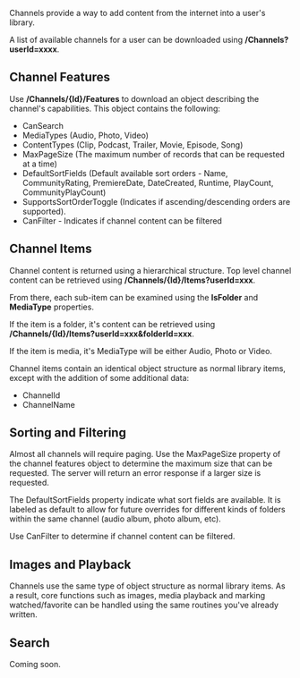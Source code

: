 Channels provide a way to add content from the internet into a user's library.

A list of available channels for a user can be downloaded using **/Channels?userId=xxxx**.

## Channel Features

Use **/Channels/{Id}/Features** to download an object describing the channel's capabilities. This object contains the following:

* CanSearch
* MediaTypes (Audio, Photo, Video)
* ContentTypes (Clip, Podcast, Trailer, Movie, Episode, Song)
* MaxPageSize (The maximum number of records that can be requested at a time)
* DefaultSortFields (Default available sort orders - Name, CommunityRating, PremiereDate, DateCreated, Runtime, PlayCount, CommunityPlayCount)
* SupportsSortOrderToggle (Indicates if ascending/descending orders are supported).
* CanFilter - Indicates if channel content can be filtered

## Channel Items

Channel content is returned using a hierarchical structure. Top level channel content can be retrieved using **/Channels/{Id}/Items?userId=xxx**.

From there, each sub-item can be examined using the **IsFolder** and **MediaType** properties.

If the item is a folder, it's content can be retrieved using **/Channels/{Id}/Items?userId=xxx&folderId=xxx**.

If the item is media, it's MediaType will be either Audio, Photo or Video.

Channel items contain an identical object structure as normal library items, except with the addition of some additional data:

* ChannelId
* ChannelName

## Sorting and Filtering

Almost all channels will require paging. Use the MaxPageSize property of the channel features object to determine the maximum size that can be requested. The server will return an error response if a larger size is requested.

The DefaultSortFields property indicate what sort fields are available. It is labeled as default to allow for future overrides for different kinds of folders within the same channel (audio album, photo album, etc).

Use CanFilter to determine if channel content can be filtered.

## Images and Playback

Channels use the same type of object structure as normal library items. As a result, core functions such as images, media playback and marking watched/favorite can be handled using the same routines you've already written.

## Search

Coming soon.